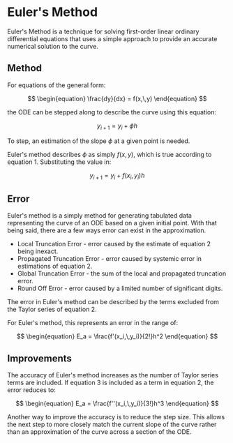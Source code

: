 # Euler's Method

Euler's Method is a technique for solving first-order linear ordinary differential equations that uses a simple approach to provide an accurate numerical solution to the curve.

## Method

For equations of the general form:

$$
\begin{equation}
\frac{dy}{dx} = f(x,\,y)
\end{equation}
$$

the ODE can be stepped along to describe the curve using this equation:

$$
y_{i+1} = y_i + \phi h
$$

To step, an estimation of the slope $\phi$ at a given point is needed.

Euler's method describes $\phi$ as simply $f(x,\,y)$, which is true according to equation 1. Substituting the value in:

$$
\begin{equation}
y_{i+1} = y_i + f(x_i,\,y_i)h
\end{equation}
$$

## Error

Euler's method is a simply method for generating tabulated data representing the curve of an ODE based on a given initial point. With that being said, there are a few ways error can exist in the approximation.

- Local Truncation Error - error caused by the estimate of equation 2 being inexact.
- Propagated Truncation Error - error caused by systemic error in estimations of equation 2.
- Global Truncation Error - the sum of the local and propagated truncation error.
- Round Off Error - error caused by a limited number of significant digits.

The error in Euler's method can be described by the terms excluded from the Taylor series of equation 2.

For Euler's method, this represents an error in the range of:

$$
\begin{equation}
E_a = \frac{f'(x_i,\,y_i)}{2!}h^2
\end{equation}
$$

## Improvements

The accuracy of Euler's method increases as the number of Taylor series terms are included. If equation 3 is included as a term in equation 2, the error reduces to:

$$
\begin{equation}
E_a = \frac{f''(x_i,\,y_i)}{3!}h^3
\end{equation}
$$

Another way to improve the accuracy is to reduce the step size. This allows the next step to more closely match the current slope of the curve rather than an approximation of the curve across a section of the ODE.



